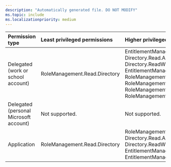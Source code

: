 ```yaml
---
description: "Automatically generated file. DO NOT MODIFY"
ms.topic: include
ms.localizationpriority: medium
---
```


|Permission type|Least privileged permissions|Higher privileged permissions|
|:---|:---|:---|
|Delegated (work or school account)|RoleManagement.Read.Directory|EntitlementManagement.ReadWrite.All, Directory.Read.All, Directory.ReadWrite.All, EntitlementManagement.Read.All, RoleManagement.Read.All, RoleManagement.Read.Exchange, RoleManagement.ReadWrite.Directory, RoleManagement.ReadWrite.Exchange|
|Delegated (personal Microsoft account)|Not supported.|Not supported.|
|Application|RoleManagement.Read.Directory|RoleManagement.ReadWrite.Directory, Directory.Read.All, Directory.ReadWrite.All, EntitlementManagement.Read.All, EntitlementManagement.ReadWrite.All|

